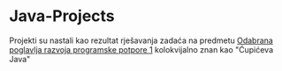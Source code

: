 # Java-Projects

Projekti su nastali kao rezultat rješavanja zadaća na predmetu  [Odabrana poglavlja razvoja programske potpore 1](https://www.fer.unizg.hr/predmet/oprpp1) kolokvijalno znan kao "Ćupićeva Java"
